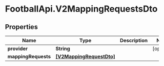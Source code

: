 # FootballApi.V2MappingRequestsDto

## Properties
Name | Type | Description | Notes
------------ | ------------- | ------------- | -------------
**provider** | **String** |  | [optional] 
**mappingRequests** | [**[V2MappingRequestDto]**](V2MappingRequestDto.md) |  | 
